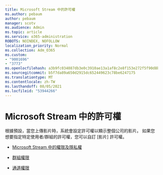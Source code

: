 ```yaml
---
title: Microsoft Stream 中的許可權
ms.author: pebaum
author: pebaum
manager: scotv
ms.audience: Admin
ms.topic: article
ms.service: o365-administration
ROBOTS: NOINDEX, NOFOLLOW
localization_priority: Normal
ms.collection: Adm_O365
ms.custom:
- "9001696"
- "3773"
ms.openlocfilehash: a3b9fc034087db3e0c3910ae13a1af8c2e8f153e272f5f90d8b2efcc6afb8dbe
ms.sourcegitcommit: b5f7da89a650d2915dc652449623c78be6247175
ms.translationtype: MT
ms.contentlocale: zh-TW
ms.lasthandoff: 08/05/2021
ms.locfileid: "53944266"
---
```

# <a name="permissions-in-microsoft-stream"></a>Microsoft Stream 中的許可權

根據預設，當您上傳影片時，系統會設定許可權以顯示整個公司的影片。 如果您想要指定特定使用者/群組的許可權，您可以自訂 [影片] 許可權。

- [Microsoft Stream 中的權限及隱私權](https://docs.microsoft.com/stream/portal-permissions)

- [群組權限](https://docs.microsoft.com/stream/portal-permissions#group-permissions)

- [通道權限](https://docs.microsoft.com/stream/portal-permissions#channel-permissions)